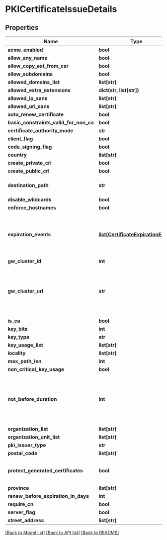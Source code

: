 # PKICertificateIssueDetails

## Properties
Name | Type | Description | Notes
------------ | ------------- | ------------- | -------------
**acme_enabled** | **bool** |  | [optional] 
**allow_any_name** | **bool** |  | [optional] 
**allow_copy_ext_from_csr** | **bool** |  | [optional] 
**allow_subdomains** | **bool** |  | [optional] 
**allowed_domains_list** | **list[str]** |  | [optional] 
**allowed_extra_extensions** | **dict(str, list[str])** |  | [optional] 
**allowed_ip_sans** | **list[str]** |  | [optional] 
**allowed_uri_sans** | **list[str]** |  | [optional] 
**auto_renew_certificate** | **bool** |  | [optional] 
**basic_constraints_valid_for_non_ca** | **bool** |  | [optional] 
**certificate_authority_mode** | **str** |  | [optional] 
**client_flag** | **bool** |  | [optional] 
**code_signing_flag** | **bool** |  | [optional] 
**country** | **list[str]** |  | [optional] 
**create_private_crl** | **bool** |  | [optional] 
**create_public_crl** | **bool** |  | [optional] 
**destination_path** | **str** | DestinationPath is the destination to save generated certificates | [optional] 
**disable_wildcards** | **bool** |  | [optional] 
**enforce_hostnames** | **bool** |  | [optional] 
**expiration_events** | [**list[CertificateExpirationEvent]**](CertificateExpirationEvent.md) | ExpirationNotification holds a list of expiration notices that should be sent in case a certificate is about to expire, this value is being propagated to the Certificate resources that are created | [optional] 
**gw_cluster_id** | **int** |  | [optional] 
**gw_cluster_url** | **str** | GWClusterURL is required when CAMode is \&quot;public\&quot; and it defines the cluster URL the PKI should be issued from. The GW cluster must have permissions to read associated target&#39;s details | [optional] 
**is_ca** | **bool** |  | [optional] 
**key_bits** | **int** |  | [optional] 
**key_type** | **str** |  | [optional] 
**key_usage_list** | **list[str]** |  | [optional] 
**locality** | **list[str]** |  | [optional] 
**max_path_len** | **int** |  | [optional] 
**non_critical_key_usage** | **bool** |  | [optional] 
**not_before_duration** | **int** | A Duration represents the elapsed time between two instants as an int64 nanosecond count. The representation limits the largest representable duration to approximately 290 years. | [optional] 
**organization_list** | **list[str]** |  | [optional] 
**organization_unit_list** | **list[str]** |  | [optional] 
**pki_issuer_type** | **str** |  | [optional] 
**postal_code** | **list[str]** |  | [optional] 
**protect_generated_certificates** | **bool** | ProtectGeneratedCertificates dictates whether the created certificates should be protected from deletion | [optional] 
**province** | **list[str]** |  | [optional] 
**renew_before_expiration_in_days** | **int** |  | [optional] 
**require_cn** | **bool** |  | [optional] 
**server_flag** | **bool** |  | [optional] 
**street_address** | **list[str]** |  | [optional] 

[[Back to Model list]](../README.md#documentation-for-models) [[Back to API list]](../README.md#documentation-for-api-endpoints) [[Back to README]](../README.md)


